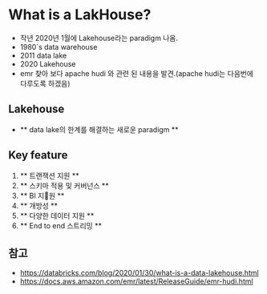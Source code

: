 # What is a LakHouse?

- 작년 2020년 1월에 Lakehouse라는 paradigm 나옴.
- 1980`s data warehouse
- 2011 data lake
- 2020 Lakehouse
- emr 찾아 보다 apache hudi 와 관련 된 내용을 발견.(apache hudi는 다음번에 다루도록 하겠음)

## Lakehouse

- ** data lake의 한계를 해결하는 새로운 paradigm **


## Key feature

1. ** 트랜잭션 지원 **
2. ** 스키마 적용 및 커버넌스 **
3. ** BI 지원 **
4. ** 개방성 **
5. ** 다양한 데이터 지원 **
6. ** End to end 스트리밍 **


## 참고

- https://databricks.com/blog/2020/01/30/what-is-a-data-lakehouse.html
- https://docs.aws.amazon.com/emr/latest/ReleaseGuide/emr-hudi.html